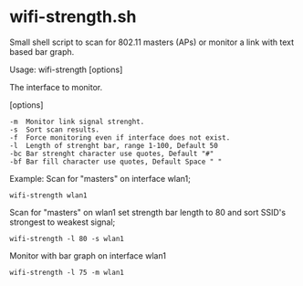 # wifi-strength.sh
Small shell script to scan for 802.11 masters (APs) or monitor a link with text based bar graph.



Usage: wifi-strength [options] <interface>

<interface>  The interface to monitor. 

[options]

	-m	Monitor link signal strenght.
  	-s	Sort scan results.
  	-f	Force monitoring even if interface does not exist.
  	-l	Length of strenght bar, range 1-100, Default 50
  	-bc	Bar strenght character use quotes, Default "#"
  	-bf	Bar fill character use quotes, Default Space " "

Example:
  Scan for "masters" on interface wlan1;

	wifi-strength wlan1

  Scan for "masters" on wlan1 set strength bar length to 80 
  and sort SSID's strongest to weakest signal;

	wifi-strength -l 80 -s wlan1

  Monitor with bar graph on interface wlan1

	wifi-strength -l 75 -m wlan1

